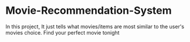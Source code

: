 # Movie-Recommendation-System
In this project,  It just tells what movies/items are most similar to the user's movies choice.
Find your perfect movie tonight
